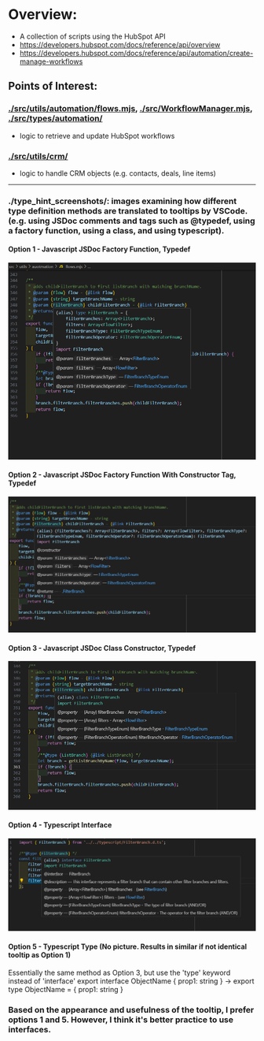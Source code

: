# Overview:
- A collection of scripts using the HubSpot API
-   https://developers.hubspot.com/docs/reference/api/overview
-   https://developers.hubspot.com/docs/reference/api/automation/create-manage-workflows

## Points of Interest:
### [./src/utils/automation/flows.mjs](https://github.com/AndrewGarwood/HubSpot/blob/master/src/utils/auotmation/flows.mjs), [./src/WorkflowManager.mjs](https://github.com/AndrewGarwood/HubSpot/blob/master/src/WorkflowManager.mjs), [./src/types/automation/](https://github.com/AndrewGarwood/HubSpot/tree/master/src/utils/auotmation)
- logic to retrieve and update HubSpot workflows
### [./src/utils/crm/](https://github.com/AndrewGarwood/HubSpot/tree/master/src/utils/crm) 
- logic to handle CRM objects (e.g. contacts, deals, line items)

--------
### ./type_hint_screenshots/: images examining how different type definition methods are translated to tooltips by VSCode. (e.g. using JSDoc comments and tags such as @typedef, using a factory function, using a class, and using typescript).

#### Option 1 - Javascript JSDoc Factory Function, Typedef
![Option 1 - Javascript JSDoc Factory Function and Typedef Tag](./type_hint_screenshots/jsFileJSDocFunctionThenTypedef.png)

#### Option 2 - Javascript JSDoc Factory Function With Constructor Tag, Typedef
![Option 2 - Javascript JSDoc Factory Function With Constructor Tag and Typedef Tag](./type_hint_screenshots/jsFileJSDocFunctionWithConstructorTagThenTypedef.png)

#### Option 3 - Javascript JSDoc Class Constructor, Typedef
![Option 3 - Javascript JSDoc Class With Constructor Tag and Typedef Tag](./type_hint_screenshots/jsFileJSDocClassWithConstructorThenTypedef.png)

#### Option 4 - Typescript Interface
![Option 4 - Typescript Interface and JSDoc](./type_hint_screenshots/d.tsFileImport.png)

#### Option 5 - Typescript Type (No picture. Results in similar if not identical tooltip as Option 1)
Essentially the same method as Option 3, but use the 'type' keyword instead of 'interface'
export interface ObjectName {
  prop1: string
}
->
export type ObjectName = {
  prop1: string
}

### Based on the appearance and usefulness of the tooltip, I prefer options 1 and 5. However, I think it's better practice to use interfaces.
